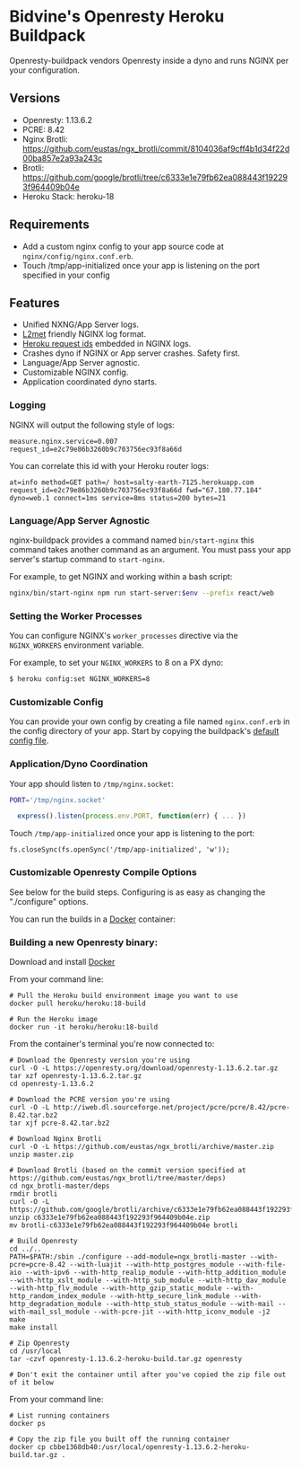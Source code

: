 # Bidvine's Openresty Heroku Buildpack

Openresty-buildpack vendors Openresty inside a dyno and runs NGINX per your configuration.

## Versions

* Openresty: 1.13.6.2
* PCRE: 8.42
* Nginx Brotli: https://github.com/eustas/ngx_brotli/commit/8104036af9cff4b1d34f22d00ba857e2a93a243c
* Brotli: https://github.com/google/brotli/tree/c6333e1e79fb62ea088443f192293f964409b04e
* Heroku Stack: heroku-18

## Requirements

* Add a custom nginx config to your app source code at `nginx/config/nginx.conf.erb`.
* Touch /tmp/app-initialized once your app is listening on the port specified in your config

## Features

* Unified NXNG/App Server logs.
* [L2met](https://github.com/ryandotsmith/l2met) friendly NGINX log format.
* [Heroku request ids](https://devcenter.heroku.com/articles/http-request-id) embedded in NGINX logs.
* Crashes dyno if NGINX or App server crashes. Safety first.
* Language/App Server agnostic.
* Customizable NGINX config.
* Application coordinated dyno starts.

### Logging

NGINX will output the following style of logs:

```
measure.nginx.service=0.007 request_id=e2c79e86b3260b9c703756ec93f8a66d
```

You can correlate this id with your Heroku router logs:

```
at=info method=GET path=/ host=salty-earth-7125.herokuapp.com request_id=e2c79e86b3260b9c703756ec93f8a66d fwd="67.180.77.184" dyno=web.1 connect=1ms service=8ms status=200 bytes=21
```

### Language/App Server Agnostic

nginx-buildpack provides a command named `bin/start-nginx` this command takes another command as an argument. You must pass your app server's startup command to `start-nginx`.

For example, to get NGINX and working within a bash script:

```bash
nginx/bin/start-nginx npm run start-server:$env --prefix react/web
```

### Setting the Worker Processes

You can configure NGINX's `worker_processes` directive via the
`NGINX_WORKERS` environment variable.

For example, to set your `NGINX_WORKERS` to 8 on a PX dyno:

```bash
$ heroku config:set NGINX_WORKERS=8
```

### Customizable Config

You can provide your own config by creating a file named `nginx.conf.erb` in the config directory of your app. Start by copying the buildpack's [default config file](config/nginx.conf.erb).

### Application/Dyno Coordination

Your app should listen to `/tmp/nginx.socket`:

```bash
PORT='/tmp/nginx.socket'
```

```JavaScript
  express().listen(process.env.PORT, function(err) { ... })
```

Touch `/tmp/app-initialized` once your app is listening to the port:

```
fs.closeSync(fs.openSync('/tmp/app-initialized', 'w'));
```

### Customizable Openresty Compile Options

See below for the build steps. Configuring is as easy as changing the "./configure" options.

You can run the builds in a [Docker](https://www.docker.com/) container:


### Building a new Openresty binary:

Download and install [Docker](https://www.docker.com/)

From your command line:
```
# Pull the Heroku build environment image you want to use
docker pull heroku/heroku:18-build

# Run the Heroku image
docker run -it heroku/heroku:18-build
```

From the container's terminal you're now connected to:
```
# Download the Openresty version you're using
curl -O -L https://openresty.org/download/openresty-1.13.6.2.tar.gz
tar xzf openresty-1.13.6.2.tar.gz
cd openresty-1.13.6.2

# Download the PCRE version you're using
curl -O -L http://iweb.dl.sourceforge.net/project/pcre/pcre/8.42/pcre-8.42.tar.bz2
tar xjf pcre-8.42.tar.bz2

# Download Nginx Brotli
curl -O -L https://github.com/eustas/ngx_brotli/archive/master.zip
unzip master.zip

# Download Brotli (based on the commit version specified at https://github.com/eustas/ngx_brotli/tree/master/deps)
cd ngx_brotli-master/deps
rmdir brotli
curl -O -L https://github.com/google/brotli/archive/c6333e1e79fb62ea088443f192293f964409b04e.zip
unzip c6333e1e79fb62ea088443f192293f964409b04e.zip
mv brotli-c6333e1e79fb62ea088443f192293f964409b04e brotli

# Build Openresty
cd ../..
PATH=$PATH:/sbin ./configure --add-module=ngx_brotli-master --with-pcre=pcre-8.42 --with-luajit --with-http_postgres_module --with-file-aio --with-ipv6 --with-http_realip_module --with-http_addition_module --with-http_xslt_module --with-http_sub_module --with-http_dav_module --with-http_flv_module --with-http_gzip_static_module --with-http_random_index_module --with-http_secure_link_module --with-http_degradation_module --with-http_stub_status_module --with-mail --with-mail_ssl_module --with-pcre-jit --with-http_iconv_module -j2
make
make install

# Zip Openresty
cd /usr/local
tar -czvf openresty-1.13.6.2-heroku-build.tar.gz openresty

# Don't exit the container until after you've copied the zip file out of it below
```

From your command line:
```
# List running containers
docker ps

# Copy the zip file you built off the running container
docker cp cbbe1368db40:/usr/local/openresty-1.13.6.2-heroku-build.tar.gz .
```

